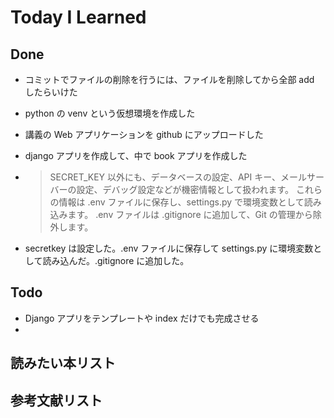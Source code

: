 # Today I Learned

## Done

- コミットでファイルの削除を行うには、ファイルを削除してから全部 add したらいけた
- python の venv という仮想環境を作成した
- 講義の Web アプリケーションを github にアップロードした
- django アプリを作成して、中で book アプリを作成した
- > SECRET_KEY 以外にも、データベースの設定、API キー、メールサーバーの設定、デバッグ設定などが機密情報として扱われます。
  > これらの情報は .env ファイルに保存し、settings.py で環境変数として読み込みます。
  > .env ファイルは .gitignore に追加して、Git の管理から除外します。

- secretkey は設定した。.env ファイルに保存して settings.py に環境変数として読み込んだ。.gitignore に追加した。

## Todo

- Django アプリをテンプレートや index だけでも完成させる
-

## 読みたい本リスト

## 参考文献リスト
